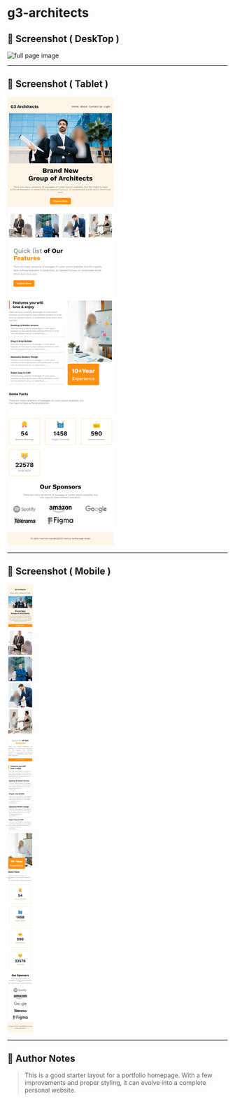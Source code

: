 # g3-architects



## 📸 Screenshot ( DeskTop )


<img src="./full-page-image/desktop-view.png" alt="full page image">

---

## 📸 Screenshot ( Tablet )

<img src="./full-page-image/tablet-view.png" alt="Tablet page image">

---

## 📸 Screenshot ( Mobile )


<img src="./full-page-image/mobile-view.png" alt="Mobile page image">

---

## 📁 Author Notes

> This is a good starter layout for a portfolio homepage. With a few improvements and proper styling, it can evolve into a complete personal website.